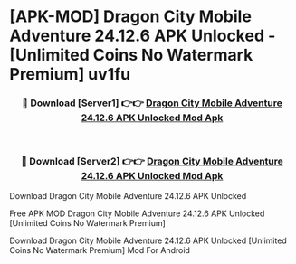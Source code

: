# [APK-MOD] Dragon City  Mobile Adventure 24.12.6 APK Unlocked - [Unlimited Coins No Watermark Premium] uv1fu



<div align="center">
<h3>🔴 Download [Server1] 👉👉 <a href="https://momento.my/?title=Dragon_City__Mobile_Adventure_24.12.6_APK_Unlocked">Dragon City  Mobile Adventure 24.12.6 APK Unlocked Mod Apk</a></h3><br>

<h3>🔴 Download [Server2] 👉👉 <a href="https://momento.my/?title=Dragon_City__Mobile_Adventure_24.12.6_APK_Unlocked">Dragon City  Mobile Adventure 24.12.6 APK Unlocked Mod Apk</a></h3>
</div>



Download Dragon City  Mobile Adventure 24.12.6 APK Unlocked 

Free APK MOD Dragon City  Mobile Adventure 24.12.6 APK Unlocked [Unlimited Coins No Watermark Premium]

Download Dragon City  Mobile Adventure 24.12.6 APK Unlocked [Unlimited Coins No Watermark Premium] Mod For Android
